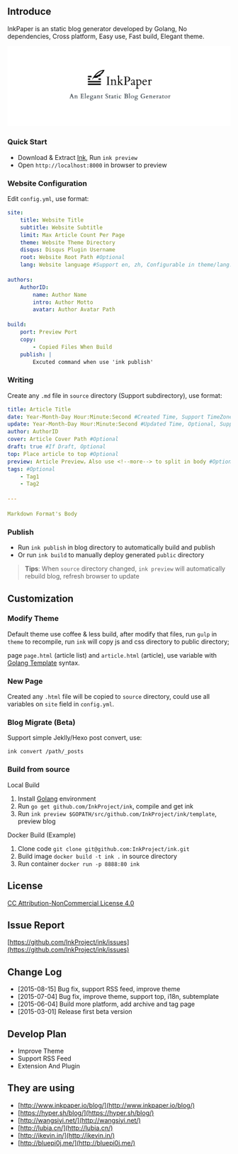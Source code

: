 ## Introduce

InkPaper is an static blog generator developed by Golang, No dependencies, Cross platform, Easy use, Fast build, Elegant theme.

![InkPaper - An Elegant Static Blog Generator](template/source/images/example-en.png)

### Quick Start
- Download & Extract [Ink](http://www.inkpaper.io/), Run `ink preview`
- Open `http://localhost:8000` in browser to preview

### Website Configuration
Edit `config.yml`, use format:

``` yaml
site:
    title: Website Title
    subtitle: Website Subtitle
    limit: Max Article Count Per Page
    theme: Website Theme Directory
    disqus: Disqus Plugin Username
    root: Website Root Path #Optional
    lang: Website language #Support en, zh, Configurable in theme/lang.yml

authors:
    AuthorID:
        name: Author Name
        intro: Author Motto
        avatar: Author Avatar Path

build:
    port: Preview Port
    copy:
        - Copied Files When Build
    publish: |
        Excuted command when use 'ink publish'
```

### Writing
Create any `.md` file in `source` directory (Support subdirectory), use format:

``` yaml
title: Article Title
date: Year-Month-Day Hour:Minute:Second #Created Time, Support TimeZone, such as " +0800"
update: Year-Month-Day Hour:Minute:Second #Updated Time, Optional, Support TimeZone, such as " +0800"
author: AuthorID
cover: Article Cover Path #Optional
draft: true #If Draft, Optional
top: Place article to top #Optional
preview: Article Preview，Also use <!--more--> to split in body #Optional
tags: #Optional
    - Tag1
    - Tag2

---

Markdown Format's Body
```

### Publish
- Run `ink publish` in blog directory to automatically build and publish
- Or run `ink build` to manually deploy generated `public` directory

> **Tips**: When `source` directory changed, `ink preview` will automatically rebuild blog, refresh browser to update

## Customization

### Modify Theme

Default theme use coffee & less build, after modify that files, run `gulp` in `theme` to recompile, run `ink` will copy js and css directory to public directory;

page `page.html` (article list) and `article.html` (article), use variable with [Golang Template](http://golang.org/pkg/html/template/) syntax.

### New Page

Created any `.html` file will be copied to `source` directory, could use all variables on `site` field in `config.yml`.

### Blog Migrate (Beta)

Support simple Jeklly/Hexo post convert, use:

``` shell
ink convert /path/_posts
```

### Build from source

Local Build

1. Install [Golang](http://golang.org/doc/install) environment
2. Run `go get github.com/InkProject/ink`, compile and get ink
3. Run `ink preview $GOPATH/src/github.com/InkProject/ink/template`, preview blog

Docker Build (Example)

1. Clone code `git clone git@github.com:InkProject/ink.git`
2. Build image `docker build -t ink .` in source directory
3. Run container `docker run -p 8888:80 ink`

## License
[CC Attribution-NonCommercial License 4.0](https://creativecommons.org/licenses/by-nc/4.0/)

## Issue Report

[https://github.com/InkProject/ink/issues](https://github.com/InkProject/ink/issues)

## Change Log

- [2015-08-15] Bug fix, support RSS feed, improve theme
- [2015-07-04] Bug fix, improve theme, support top, i18n, subtemplate
- [2015-06-04] Build more platform, add archive and tag page
- [2015-03-01] Release first beta version

## Develop Plan

- Improve Theme
- Support RSS Feed
- Extension And Plugin

## They are using

- [http://www.inkpaper.io/blog/](http://www.inkpaper.io/blog/)
- [https://hyper.sh/blog/](https://hyper.sh/blog/)
- [http://wangsiyi.net/](http://wangsiyi.net/)
- [http://lubia.cn/](http://lubia.cn/)
- [http://ikevin.in/](http://ikevin.in/)
- [http://bluepi0j.me/](http://bluepi0j.me/)

